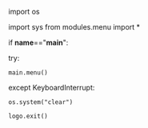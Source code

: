 
import os

import sys
from modules.menu import *

if __name__=="__main__":

  try:

    main.menu()

  except KeyboardInterrupt:

    os.system("clear")

    logo.exit()
